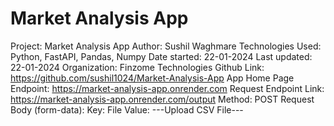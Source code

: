 ﻿# Market Analysis App

Project: Market Analysis App
Author: Sushil Waghmare
Technologies Used: Python, FastAPI, Pandas, Numpy
Date started: 22-01-2024
Last updated: 22-01-2024
Organization: Finzome Technologies
Github Link: https://github.com/sushil1024/Market-Analysis-App
App Home Page Endpoint: https://market-analysis-app.onrender.com
Request Endpoint Link: https://market-analysis-app.onrender.com/output
Method: POST
Request Body (form-data):
    Key: File
    Value: ---Upload CSV File---
